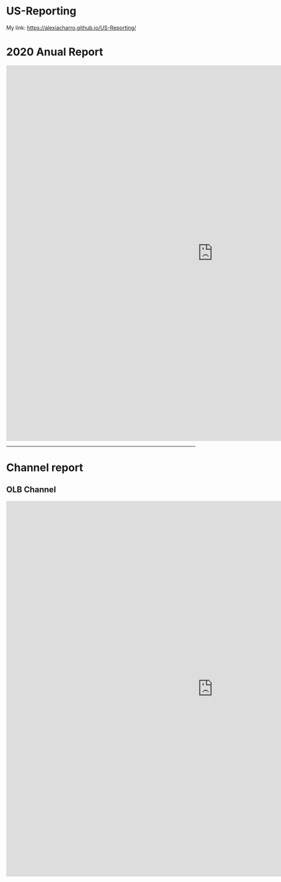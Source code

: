# US-Reporting
My link: https://alexiacharro.github.io/US-Reporting/

<H1> 2020 Anual Report </H1>

<iframe seamless frameborder="0" src="https://public.tableau.com/views/2020Report_15961319356040/Dashboard1?:language=es&:display_count=y&:showVizHome=no" width = '1100' height = '1000' scrolling='yes'></iframe>

<hr style="color: #27E1C7;" />

<H1> Channel report </H1>

<H2> OLB Channel </H2>

<iframe seamless frameborder="0" src="https://public.tableau.com/views/OLBreport/OLBchannel-Q1Q2?:language=es&:display_count=y&:showVizHome=no" width = '1100' height = '1000' scrolling='yes'></iframe>

